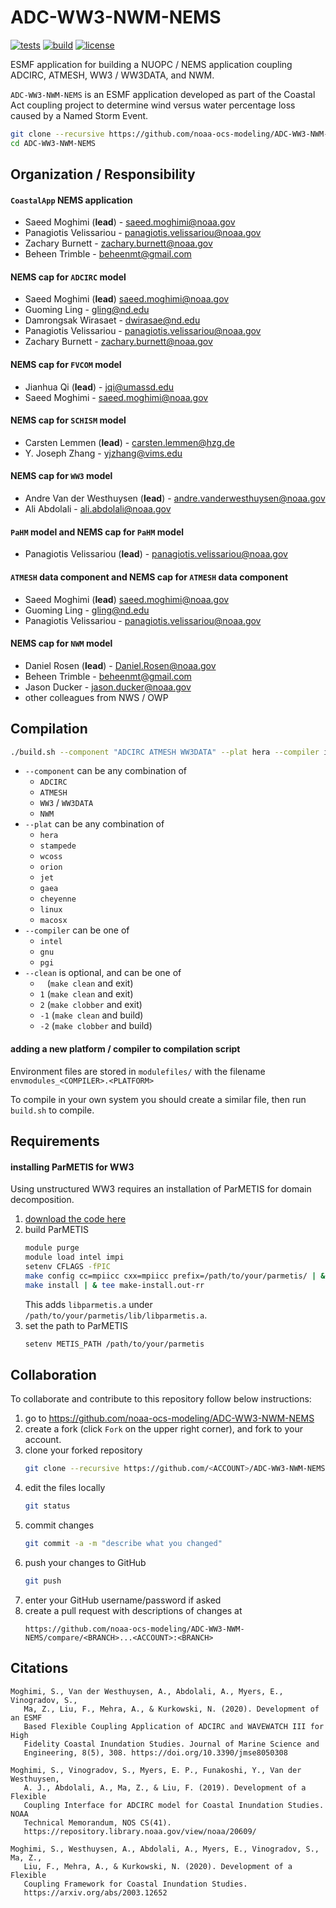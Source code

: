# ADC-WW3-NWM-NEMS

[![tests](https://github.com/noaa-ocs-modeling/ADC-WW3-NWM-NEMS/workflows/tests/badge.svg)](https://github.com/noaa-ocs-modeling/ADC-WW3-NWM-NEMS/actions?query=workflow%3Atests)
[![build](https://github.com/noaa-ocs-modeling/ADC-WW3-NWM-NEMS/workflows/build/badge.svg)](https://github.com/noaa-ocs-modeling/ADC-WW3-NWM-NEMS/actions?query=workflow%3Abuild)
[![license](https://img.shields.io/github/license/noaa-ocs-modeling/ADC-WW3-NWM-NEMS)](https://creativecommons.org/share-your-work/public-domain/cc0)

ESMF application for building a NUOPC / NEMS application coupling ADCIRC, ATMESH, WW3 / WW3DATA, and NWM.

`ADC-WW3-NWM-NEMS` is an ESMF application developed as part of the Coastal Act coupling project to determine wind versus water percentage loss caused by a Named Storm Event. 

```bash
git clone --recursive https://github.com/noaa-ocs-modeling/ADC-WW3-NWM-NEMS
cd ADC-WW3-NWM-NEMS
```

## Organization / Responsibility

#### `CoastalApp` NEMS application
- Saeed Moghimi (**lead**) - saeed.moghimi@noaa.gov
- Panagiotis Velissariou - panagiotis.velissariou@noaa.gov
- Zachary Burnett - zachary.burnett@noaa.gov
- Beheen Trimble - beheenmt@gmail.com
#### NEMS cap for `ADCIRC` model
- Saeed Moghimi (**lead**) saeed.moghimi@noaa.gov
- Guoming Ling - gling@nd.edu
- Damrongsak Wirasaet - dwirasae@nd.edu
- Panagiotis Velissariou - panagiotis.velissariou@noaa.gov
- Zachary Burnett - zachary.burnett@noaa.gov
#### NEMS cap for `FVCOM` model
- Jianhua Qi (**lead**) - jqi@umassd.edu
- Saeed Moghimi - saeed.moghimi@noaa.gov
#### NEMS cap for `SCHISM` model
- Carsten Lemmen (**lead**) - carsten.lemmen@hzg.de  
- Y. Joseph Zhang - yjzhang@vims.edu
#### NEMS cap for `WW3` model
- Andre Van der Westhuysen (**lead**) - andre.vanderwesthuysen@noaa.gov
- Ali Abdolali - ali.abdolali@noaa.gov
#### `PaHM` model and NEMS cap for `PaHM` model
- Panagiotis Velissariou (**lead**) - panagiotis.velissariou@noaa.gov
#### `ATMESH` data component and NEMS cap for `ATMESH` data component
- Saeed Moghimi (**lead**) saeed.moghimi@noaa.gov
- Guoming Ling - gling@nd.edu
- Panagiotis Velissariou - panagiotis.velissariou@noaa.gov
#### NEMS cap for `NWM` model
- Daniel Rosen (**lead**) - Daniel.Rosen@noaa.gov
- Beheen Trimble - beheenmt@gmail.com
- Jason Ducker - jason.ducker@noaa.gov
- other colleagues from NWS / OWP

## Compilation

```bash
./build.sh --component "ADCIRC ATMESH WW3DATA" --plat hera --compiler intel --clean -2 
```

- `--component` can be any combination of
    - `ADCIRC`
    - `ATMESH`
    - `WW3` / `WW3DATA`
    - `NWM`
- `--plat` can be any combination of
    - `hera`
    - `stampede`
    - `wcoss`
    - `orion`
    - `jet`
    - `gaea`
    - `cheyenne`
    - `linux`
    - `macosx`
- `--compiler` can be one of
    - `intel`
    - `gnu`
    - `pgi`
- `--clean` is optional, and can be one of
    - ` ` (`make clean` and exit)
    - `1` (`make clean` and exit)
    - `2` (`make clobber` and exit)
    - `-1` (`make clean` and build)
    - `-2` (`make clobber` and build)

#### adding a new platform / compiler to compilation script

Environment files are stored in `modulefiles/` with the filename `envmodules_<COMPILER>.<PLATFORM>`

To compile in your own system you should create a similar file, then run `build.sh` to compile.

## Requirements

#### installing ParMETIS for WW3

Using unstructured WW3 requires an installation of ParMETIS for domain decomposition.

1. [download the code here](http://glaros.dtc.umn.edu/gkhome/metis/parmetis/download)
2. build ParMETIS
    ```bash
    module purge
    module load intel impi
    setenv CFLAGS -fPIC
    make config cc=mpiicc cxx=mpiicc prefix=/path/to/your/parmetis/ | & tee config.out-rr
    make install | & tee make-install.out-rr
    ```
   This adds `libparmetis.a` under `/path/to/your/parmetis/lib/libparmetis.a`.
3. set the path to ParMETIS
    ```bash
    setenv METIS_PATH /path/to/your/parmetis
    ```

## Collaboration

To collaborate and contribute to this repository follow below instructions:

1. go to https://github.com/noaa-ocs-modeling/ADC-WW3-NWM-NEMS
2. create a fork (click `Fork` on the upper right corner), and fork to your account.
3. clone your forked repository
   ```bash
   git clone --recursive https://github.com/<ACCOUNT>/ADC-WW3-NWM-NEMS
   ```
4. edit the files locally
   ```bash
   git status
   ```
5. commit changes
   ```bash
   git commit -a -m "describe what you changed"
   ```
6. push your changes to GitHub
   ```bash
   git push
   ```
7. enter your GitHub username/password if asked
8. create a pull request with descriptions of changes at
   ```
   https://github.com/noaa-ocs-modeling/ADC-WW3-NWM-NEMS/compare/<BRANCH>...<ACCOUNT>:<BRANCH>
   ```

## Citations

```
Moghimi, S., Van der Westhuysen, A., Abdolali, A., Myers, E., Vinogradov, S., 
   Ma, Z., Liu, F., Mehra, A., & Kurkowski, N. (2020). Development of an ESMF 
   Based Flexible Coupling Application of ADCIRC and WAVEWATCH III for High 
   Fidelity Coastal Inundation Studies. Journal of Marine Science and 
   Engineering, 8(5), 308. https://doi.org/10.3390/jmse8050308

Moghimi, S., Vinogradov, S., Myers, E. P., Funakoshi, Y., Van der Westhuysen, 
   A. J., Abdolali, A., Ma, Z., & Liu, F. (2019). Development of a Flexible 
   Coupling Interface for ADCIRC model for Coastal Inundation Studies. NOAA 
   Technical Memorandum, NOS CS(41). 
   https://repository.library.noaa.gov/view/noaa/20609/

Moghimi, S., Westhuysen, A., Abdolali, A., Myers, E., Vinogradov, S., Ma, Z., 
   Liu, F., Mehra, A., & Kurkowski, N. (2020). Development of a Flexible 
   Coupling Framework for Coastal Inundation Studies. 
   https://arxiv.org/abs/2003.12652
```
